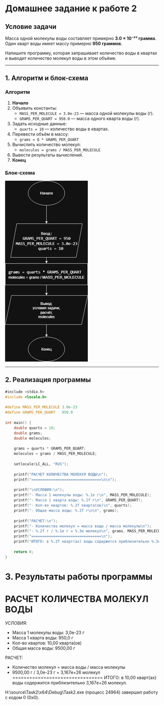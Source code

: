 # Домашнее задание к работе 2

## Условие задачи
Масса одной молекулы воды составляет примерно **3.0 × 10⁻²³ грамма**.  
Один кварт воды имеет массу примерно **950 граммов**.  

Напишите программу, которая запрашивает количество воды в квартах и выводит количество молекул воды в этом объёме.

---

## 1. Алгоритм и блок-схема

### Алгоритм
1. **Начало**
2. Объявить константы:
   - `MASS_PER_MOLECULE = 3.0e-23` — масса одной молекулы воды (г).
   - `GRAMS_PER_QUART = 950.0` — масса одного кварта воды (г).
3. Задать исходные данные:
   - `quarts = 10` — количество воды в квартах.
4. Перевести объём в массу:
   - `grams = Q * GRAMS_PER_QUART`
5. Вычислить количество молекул:
   - `molecules = grams / MASS_PER_MOLECULE`
6. Вывести результаты вычислений.
7. **Конец**

### Блок-схема
![Блок-схема алгоритма](Lab2_schema.drawio.png) 

---

## 2. Реализация программы

```c
﻿#include <stdio.h>
#include <locale.h>

#define MASS_PER_MOLECULE 3.0e-23 
#define GRAMS_PER_QUART   950.0 

int main() {
    double quarts = 10;
    double grams;
    double molecules;

    grams = quarts * GRAMS_PER_QUART;
    molecules = grams / MASS_PER_MOLECULE;

    setlocale(LC_ALL, "RUS");

    printf("РАСЧЕТ КОЛИЧЕСТВА МОЛЕКУЛ ВОДЫ\n");
    printf("================================\n\n");

    printf("\nУСЛОВИЯ:\n");
    printf("- Масса 1 молекулы воды: %.1e г\n", MASS_PER_MOLECULE);
    printf("- Масса 1 кварта воды: %.1f г\n", GRAMS_PER_QUART);
    printf("- Кол-во квартов: %.2f кварта(ов)\n", quarts);
    printf("- Общая масса воды: %.2f г\n\n", grams);

    printf("РАСЧЕТ:\n");
    printf("- Количество молекул = масса воды / масса молекулы\n");
    printf("- %.2f г / %.1e г = %.3e молекул\n", grams, MASS_PER_MOLECULE, molecules);
    printf("================================\n");
    printf("ИТОГО: в %.2f кварт(ах) воды содержится приблизительно %.3e молекул.\n", quarts, molecules);

    return 0;
}
```
# 3. Результаты работы программы
РАСЧЕТ КОЛИЧЕСТВА МОЛЕКУЛ ВОДЫ
================================


УСЛОВИЯ:
- Масса 1 молекулы воды: 3,0e-23 г
- Масса 1 кварта воды: 950,0 г
- Кол-во квартов: 10,00 кварта(ов)
- Общая масса воды: 9500,00 г

РАСЧЕТ:
- Количество молекул = масса воды / масса молекулы
- 9500,00 г / 3,0e-23 г = 3,167e+26 молекул
================================
ИТОГО: в 10,00 кварт(ах) воды содержится приблизительно 3,167e+26 молекул.

H:\source\Task2\x64\Debug\Task2.exe (процесс 24964) завершил работу с кодом 0 (0x0).

